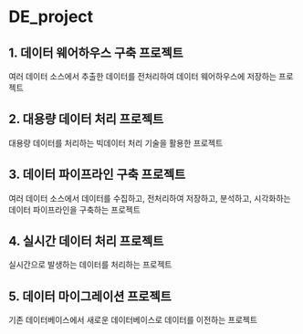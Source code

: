 # DE_project

## 1. 데이터 웨어하우스 구축 프로젝트
여러 데이터 소스에서 추출한 데이터를 전처리하여 데이터 웨어하우스에 저장하는 프로젝트


## 2. 대용량 데이터 처리 프로젝트
대용량 데이터를 처리하는 빅데이터 처리 기술을 활용한 프로젝트


## 3. 데이터 파이프라인 구축 프로젝트
여러 데이터 소스에서 데이터를 수집하고, 전처리하여 저장하고, 분석하고, 시각화하는 데이터 파이프라인을 구축하는 프로젝트


## 4. 실시간 데이터 처리 프로젝트
실시간으로 발생하는 데이터를 처리하는 프로젝트


## 5. 데이터 마이그레이션 프로젝트
기존 데이터베이스에서 새로운 데이터베이스로 데이터를 이전하는 프로젝트